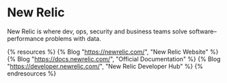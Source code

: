 # New Relic

New Relic is where dev, ops, security and business teams solve software–performance problems with data. 

{% resources %}
  {% Blog "https://newrelic.com/", "New Relic Website" %}
  {% Blog "https://docs.newrelic.com/", "Official Documentation" %}
  {% Blog "https://developer.newrelic.com/", "New Relic Developer Hub" %}
{% endresources %}
